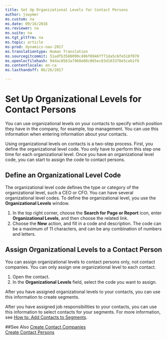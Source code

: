 ```yaml
---
title: Set Up Organizational Levels for Contact Persons
author: jswymer
ms.custom: na
ms.date: 09/16/2016
ms.reviewer: na
ms.suite: na
ms.tgt_pltfrm: na
ms.topic: article
ms-prod: dynamics-nav-2017
ms.translationtype: Human Translation
ms.sourcegitcommit: 51adfb3588099c496f0946ff71da5c6fe518f070
ms.openlocfilehash: 94dac8563a7960e80c065ec83d103378e5ceb1f8
ms.contentlocale: en-ca
ms.lasthandoff: 06/26/2017

---
```

# <a name="set-up-organizational-levels-for-contact-persons"></a>Set Up Organizational Levels for Contact Persons
You can use organizational levels on your contacts to specify which position they have in the company, for example, top management. You can use this information when entering information about your contacts.

Using organizational levels on contacts is a two-step process. First, you define the organizational level code. You only have to perform this step one time for each organizational level. Once you have an organizational level code, you can start to assign the code to contact persons.

## <a name="define-an-organizational-level-code"></a>Define an Organizational Level Code
The organizational level code defines the type or category of the organizational level, such a CEO  or CFO. You can have several organizational level codes. To define the organizational level, you use the **Organizational Levels** window.

1. In the top right corner, choose the **Search for Page or Report** icon, enter **Organizational Levels**, and then choose the related link.
2. Choose the **New** action, and fill in a code and description. The code can be a maximum of 11 characters, and can be any combination of numbers and letters.

## <a name="assign-organizational-levels-to-a-contact-person"></a>Assign Organizational Levels to a Contact Person
You can assign organizational levels to contact persons only, not contact companies. You can only assign one organizational level to each contact.

1. Open the contact.
2. In the **Organizational Levels** field, select the code you want to assign.

After you have assigned organizational levels to your contacts, you can use this information to create segments.

After you have assigned job responsibilities to your contacts, you can use this information to select contacts for your segments. For more information, see [How to: Add Contacts to Segments](marketing-add-contact-segment.md).

##<a name="see-also"></a>See Also
[Create Contact Companies](marketing-create-contact-companies.md)  
[Create Contact Persons](marketing-create-contact-persons.md)  


